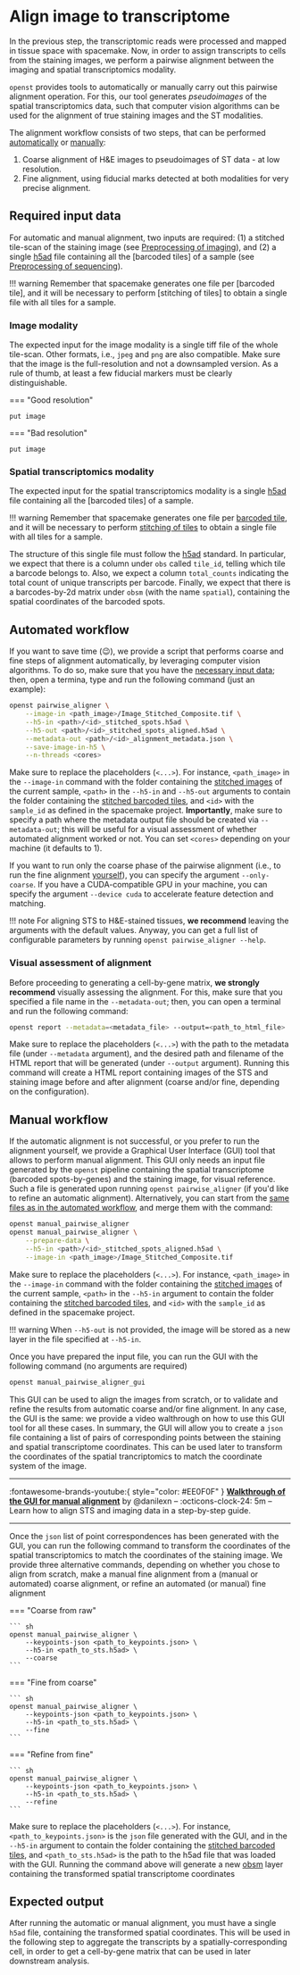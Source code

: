 # Align image to transcriptome
In the previous step, the transcriptomic reads were processed and mapped in tissue space with spacemake.
Now, in order to assign transcripts to cells from the staining images, we perform a pairwise alignment 
between the imaging and spatial transcriptomics modality.

`openst` provides tools to automatically or manually carry out this pairwise alignment operation. For this,
our tool generates *pseudoimages* of the spatial transcriptomics data, such that computer vision algorithms
can be used for the alignment of true staining images and the ST modalities.

The alignment workflow consists of two steps, that can be performed [automatically] or [manually]:

1. Coarse alignment of H&E images to pseudoimages of ST data - at low resolution.
2. Fine alignment, using fiducial marks detected at both modalities for very precise alignment.

[automatically]: #automated-workflow
[manually]: #manual-workflow

## Required input data
For automatic and manual alignment, two inputs are required: (1) a stitched tile-scan of 
the staining image (see [Preprocessing of imaging](preprocessing_imaging.md)), and (2) a
single [h5ad] file containing all the [barcoded tiles] of a sample 
(see [Preprocessing of sequencing](preprocessing_sequencing.md)). 

!!! warning
    Remember that spacemake generates one file per [barcoded tile], 
    and it will be necessary to perform [stitching of tiles] to
    obtain a single file with all tiles for a sample.

### Image modality
The expected input for the image modality is a single tiff file of the whole tile-scan.
Other formats, i.e., `jpeg` and `png` are also compatible. Make sure that the image is the full-resolution
and not a downsampled version. As a rule of thumb, at least a few fiducial markers must be clearly distinguishable.

=== "Good resolution"

    put image

=== "Bad resolution"

    put image

### Spatial transcriptomics modality
The expected input for the spatial transcriptomics modality is a single [h5ad] file containing all
the [barcoded tiles] of a sample. 

!!! warning
    Remember that spacemake generates one file per [barcoded tile](preprocessing_sequencing.md#flow-cell-related-terms), and it will be necessary to perform
    [stitching of tiles](preprocessing_sequencing.md#global-spatial-coordinates-tile-stitching) to obtain a single file with all tiles for a sample.

The structure of this single file must follow the [h5ad] standard. In particular, we expect that there is a
column under `obs` called `tile_id`, telling which tile a barcode belongs to. Also, we expect a column 
`total_counts` indicating the total count of unique transcripts per barcode. Finally, we expect that there is
a barcodes-by-2d matrix under `obsm` (with the name `spatial`), containing the spatial coordinates of the barcoded
spots.

[h5ad]: https://anndata.readthedocs.io/en/latest/fileformat-prose.html

## Automated workflow
If you want to save time (😉), we provide a script that performs coarse and fine steps of alignment 
automatically, by leveraging computer vision algorithms. To do so, make sure that you have the [necessary
input data](#required-input-data); then, open a termina, type and run the following command (just an example):

```bash
openst pairwise_aligner \
    --image-in <path_image>/Image_Stitched_Composite.tif \
    --h5-in <path>/<id>_stitched_spots.h5ad \
    --h5-out <path>/<id>_stitched_spots_aligned.h5ad \
    --metadata-out <path>/<id>_alignment_metadata.json \
    --save-image-in-h5 \
    --n-threads <cores>
```

Make sure to replace the placeholders (`<...>`). For instance, `<path_image>` in the `--image-in` command 
with the folder containing the [stitched images](preprocessing_imaging.md) of the current sample, 
`<path>` in the `--h5-in` and `--h5-out` arguments  to contain the folder containing the 
[stitched barcoded tiles](preprocessing_sequencing.md), and `<id>` with the `sample_id` as 
defined in the spacemake project. **Importantly**, make sure to specify a path where the metadata output file 
should be created via `--metadata-out`; this will be useful for a visual assessment of whether
automated alignment worked or not. You can set `<cores>` depending on your machine (it defaults to 1).

If you want to run only the coarse phase of the pairwise alignment (i.e., to run the fine
alignment [yourself](#manual-workflow)), you can specify the argument `--only-coarse`. If you have a CUDA-compatible
GPU in your machine, you can specify the argument `--device cuda` to accelerate feature detection and matching. 

!!! note
    For aligning STS to H&E-stained tissues, **we recommend** leaving the arguments with the default values. 
    Anyway, you can get a full list of configurable parameters by running `openst pairwise_aligner --help`.

### Visual assessment of alignment
Before proceeding to generating a cell-by-gene matrix, **we strongly recommend** visually assessing the alignment.
For this, make sure that you specified a file name in the `--metadata-out`; then, you can open a terminal and run
the following command:

```sh
openst report --metadata=<metadata_file> --output=<path_to_html_file>
```

Make sure to replace the placeholders (`<...>`) with the path to the metadata file (under `--metadata` argument), and
the desired path and filename of the HTML report that will be generated (under `--output` argument). Running this command
will create a HTML report containing images of the STS and staining image before and after alignment (coarse and/or fine,
depending on the configuration).

## Manual workflow
If the automatic alignment is not successful, or you prefer to run the alignment yourself, we provide a
Graphical User Interface (GUI) tool that allows to perform manual alignment. This GUI only needs an input file
generated by the `openst` pipeline containing the spatial transcriptome (barcoded spots-by-genes) and the staining
image, for visual reference. Such a file is generated upon running `openst pairwise_aligner` (if you'd like to
refine an automatic alignment). Alternatively, you can start from the [same files as in the automated workflow](#required-input-data),
and merge them with the command:

```sh
openst manual_pairwise_aligner 
openst manual_pairwise_aligner \
    --prepare-data \
    --h5-in <path>/<id>_stitched_spots_aligned.h5ad \
    --image-in <path_image>/Image_Stitched_Composite.tif
```

Make sure to replace the placeholders (`<...>`). For instance, `<path_image>` in the `--image-in` command 
with the folder containing the [stitched images](preprocessing_imaging.md) of the current sample, 
`<path>` in the `--h5-in` argument to contain the folder containing the 
[stitched barcoded tiles](preprocessing_sequencing.md), and `<id>` with the `sample_id` as 
defined in the spacemake project. 

!!! warning
    When `--h5-out` is not provided, the image will be stored as a new layer in the
    file specified at `--h5-in`.

Once you have prepared the input file, you can run the GUI with the following command (no arguments are required)

```sh
openst manual_pairwise_aligner_gui
```

This GUI can be used to align the images from scratch, or to validate and refine the results from
automatic coarse and/or fine alignment. In any case, the GUI is the same: we provide a video walthrough
on how to use this GUI tool for all these cases. In summary, the GUI will allow you to create a `json` file
containing a list of pairs of corresponding points between the staining and spatial transcriptome coordinates.
This can be used later to transform the coordinates of the spatial trancriptomics to match the coordinate system of the image.

---

:fontawesome-brands-youtube:{ style="color: #EE0F0F" }
__[Walkthrough of the GUI for manual alignment]__ by @danilexn – :octicons-clock-24:
5m – Learn how to align STS and imaging data in a step-by-step guide.

  [Walkthrough of the GUI for manual alignment]: https://www.youtube.com

---

Once the `json` list of point correspondences has been generated with the GUI, you can run the following command to transform
the coordinates of the spatial transcriptomics to match the coordinates of the staining image. We provide three alternative commands,
depending on whether you chose to align from scratch, make a manual fine alignment from a (manual or automated) coarse alignment, 
or refine an automated (or manual) fine alignment

=== "Coarse from raw"

    ``` sh
    openst manual_pairwise_aligner \
        --keypoints-json <path_to_keypoints.json> \
        --h5-in <path_to_sts.h5ad> \
        --coarse
    ```

=== "Fine from coarse"

    ``` sh
    openst manual_pairwise_aligner \
        --keypoints-json <path_to_keypoints.json> \
        --h5-in <path_to_sts.h5ad> \
        --fine
    ```

=== "Refine from fine"

    ``` sh
    openst manual_pairwise_aligner \
        --keypoints-json <path_to_keypoints.json> \
        --h5-in <path_to_sts.h5ad> \
        --refine
    ```

Make sure to replace the placeholders (`<...>`). For instance,
`<path_to_keypoints.json>` is the `json` file generated with the GUI, and  in the `--h5-in` argument to contain the folder containing the 
[stitched barcoded tiles](preprocessing_sequencing.md), and `<path_to_sts.h5ad>` is the path to the h5ad file that was loaded
with the GUI. Running the command above will generate a new [obsm] layer containing the transformed spatial transcriptome coordinates

[obsm]: https://anndata.readthedocs.io/en/latest/generated/anndata.AnnData.obsm.html

## Expected output
After running the automatic or manual alignment, you must have a single `h5ad` file, containing the transformed spatial coordinates.
This will be used in the following step to aggregate the transcripts by a spatially-corresponding cell, in order to get a cell-by-gene
matrix that can be used in later downstream analysis.